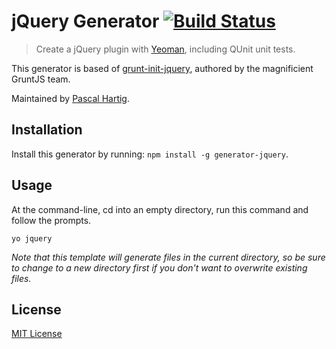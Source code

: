 # jQuery Generator [![Build Status](https://secure.travis-ci.org/yeoman/generator-jquery.svg?branch=master)](https://travis-ci.org/yeoman/generator-jquery)

> Create a jQuery plugin with [Yeoman][], including QUnit unit tests.

This generator is based of
[grunt-init-jquery](https://github.com/gruntjs/grunt-init-jquery), authored by the
magnificient GruntJS team.

Maintained by [Pascal Hartig](https://github.com/passy).

[Yeoman]: http://yeoman.io/


## Installation

Install this generator by running: `npm install -g generator-jquery`.


## Usage

At the command-line, cd into an empty directory, run this command and follow the prompts.

```
yo jquery
```

_Note that this template will generate files in the current directory, so be sure to change to a new directory first if you don't want to overwrite existing files._


## License

[MIT License](http://en.wikipedia.org/wiki/MIT_License)
